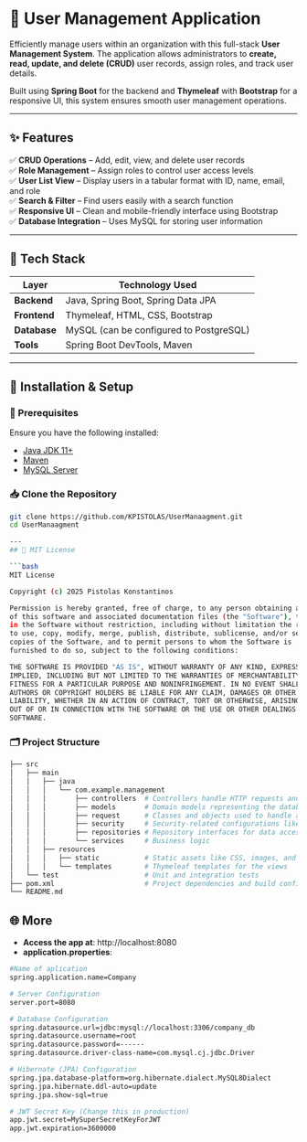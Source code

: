 # 🏢 User Management Application  

Efficiently manage users within an organization with this full-stack **User Management System**. The application allows administrators to **create, read, update, and delete (CRUD)** user records, assign roles, and track user details.  

Built using **Spring Boot** for the backend and **Thymeleaf** with **Bootstrap** for a responsive UI, this system ensures smooth user management operations.

---

## ✨ Features  

✅ **CRUD Operations** – Add, edit, view, and delete user records  
✅ **Role Management** – Assign roles to control user access levels  
✅ **User List View** – Display users in a tabular format with ID, name, email, and role  
✅ **Search & Filter** – Find users easily with a search function  
✅ **Responsive UI** – Clean and mobile-friendly interface using Bootstrap  
✅ **Database Integration** – Uses MySQL for storing user information  

---

## 🚀 Tech Stack  

| Layer       | Technology Used |
|------------|----------------|
| **Backend** | Java, Spring Boot, Spring Data JPA |
| **Frontend** | Thymeleaf, HTML, CSS, Bootstrap |
| **Database** | MySQL (can be configured to PostgreSQL) |
| **Tools** | Spring Boot DevTools, Maven |

---

## 🔧 Installation & Setup  

### 📌 Prerequisites  
Ensure you have the following installed:  
- [Java JDK 11+](https://www.oracle.com/java/technologies/javase-jdk11-downloads.html)  
- [Maven](https://maven.apache.org/download.cgi)  
- [MySQL Server](https://dev.mysql.com/downloads/mysql/)  

### 📥 Clone the Repository  
```bash
git clone https://github.com/KPISTOLAS/UserManaagment.git
cd UserManaagment

---
## 📝 MIT License

```bash
MIT License

Copyright (c) 2025 Pistolas Konstantinos

Permission is hereby granted, free of charge, to any person obtaining a copy
of this software and associated documentation files (the "Software"), to deal
in the Software without restriction, including without limitation the rights
to use, copy, modify, merge, publish, distribute, sublicense, and/or sell
copies of the Software, and to permit persons to whom the Software is
furnished to do so, subject to the following conditions:

THE SOFTWARE IS PROVIDED "AS IS", WITHOUT WARRANTY OF ANY KIND, EXPRESS OR
IMPLIED, INCLUDING BUT NOT LIMITED TO THE WARRANTIES OF MERCHANTABILITY,
FITNESS FOR A PARTICULAR PURPOSE AND NONINFRINGEMENT. IN NO EVENT SHALL THE
AUTHORS OR COPYRIGHT HOLDERS BE LIABLE FOR ANY CLAIM, DAMAGES OR OTHER
LIABILITY, WHETHER IN AN ACTION OF CONTRACT, TORT OR OTHERWISE, ARISING FROM,
OUT OF OR IN CONNECTION WITH THE SOFTWARE OR THE USE OR OTHER DEALINGS IN THE
SOFTWARE.

```
### 🗂️ Project Structure
```bash
├── src
│   ├── main
│   │   ├── java
│   │   │   └── com.example.management
│   │   │       ├── controllers  # Controllers handle HTTP requests and responses
│   │   │       ├── models       # Domain models representing the database entities
│   │   │       ├── request      # Classes and objects used to handle and validate user input in HTTP requests
│   │   │       ├── security     # Security-related configurations like authentication, authorization, and user roles
│   │   │       ├── repositories # Repository interfaces for data access
│   │   │       └── services     # Business logic
│   │   ├── resources
│   │   │   ├── static           # Static assets like CSS, images, and JS
│   │   │   └── templates        # Thymeleaf templates for the views
│   └── test                     # Unit and integration tests
├── pom.xml                      # Project dependencies and build configuration
└── README.md
```
## 🌐 More
- **Access the app at**:
http://localhost:8080
- **application.properties**:
```bash
#Name of aplication
spring.application.name=Company

# Server Configuration
server.port=8080

# Database Configuration
spring.datasource.url=jdbc:mysql://localhost:3306/company_db
spring.datasource.username=root
spring.datasource.password=------
spring.datasource.driver-class-name=com.mysql.cj.jdbc.Driver

# Hibernate (JPA) Configuration
spring.jpa.database-platform=org.hibernate.dialect.MySQL8Dialect
spring.jpa.hibernate.ddl-auto=update
spring.jpa.show-sql=true

# JWT Secret Key (Change this in production)
app.jwt.secret=MySuperSecretKeyForJWT
app.jwt.expiration=3600000
```
